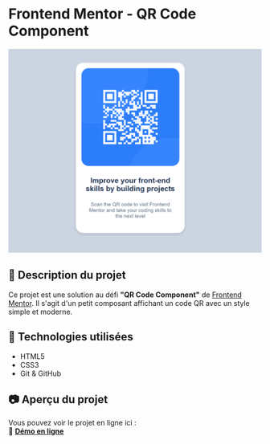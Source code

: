 # Frontend Mentor - QR Code Component

![QR Code Component](./screenshot.png)

## 🎯 Description du projet
Ce projet est une solution au défi **"QR Code Component"** de [Frontend Mentor](https://www.frontendmentor.io/). Il s'agit d'un petit composant affichant un code QR avec un style simple et moderne.

## 🚀 Technologies utilisées
- HTML5  
- CSS3  
- Git & GitHub  

## 📷 Aperçu du projet
Vous pouvez voir le projet en ligne ici :  
🔗 **[Démo en ligne](https://SaraBarkat.github.io/Qr-code-component-Frontend-Mentor/)** 

